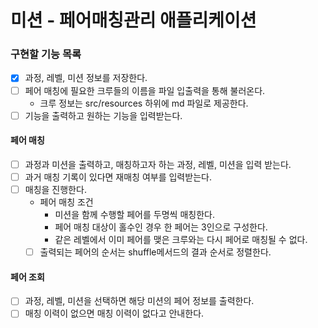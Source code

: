 # 미션 - 페어매칭관리 애플리케이션

### 구현할 기능 목록
- [x] 과정, 레벨, 미션 정보를 저장한다.
- [ ] 페어 매칭에 필요한 크루들의 이름을 파일 입출력을 통해 불러온다.
  - 크루 정보는 src/resources 하위에 md 파일로 제공한다.
- [ ] 기능을 출력하고 원하는 기능을 입력받는다.

#### 페어 매칭
- [ ] 과정과 미션을 출력하고, 매칭하고자 하는 과정, 레벨, 미션을 입력 받는다.
- [ ] 과거 매칭 기록이 있다면 재매칭 여부를 입력받는다.
- [ ] 매칭을 진행한다.
  - 페어 매칭 조건
    - 미션을 함께 수행할 페어를 두명씩 매칭한다.
    - 페어 매칭 대상이 홀수인 경우 한 페어는 3인으로 구성한다. 
    - 같은 레벨에서 이미 페어를 맺은 크루와는 다시 페어로 매칭될 수 없다.
  - [ ] 출력되는 페어의 순서는 shuffle메서드의 결과 순서로 정렬한다.

#### 페어 조회
- [ ] 과정, 레벨, 미션을 선택하면 해당 미션의 페어 정보를 출력한다.
- [ ] 매칭 이력이 없으면 매칭 이력이 없다고 안내한다.